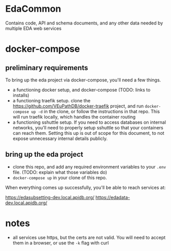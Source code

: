 # EdaCommon
Contains code, API and schema documents, and any other data needed by multiple EDA web services

# docker-compose

## preliminary requirements

To bring up the eda project via docker-compose, you'll need a few things.

* a functioning docker setup, and docker-compose (TODO: links to installs)
* a functioning traefik setup.  clone the https://github.com/VEuPathDB/docker-traefik project, and run `docker-compose up -d` in the clone, or follow the instructions in that repo.  This will run traefik locally, which handles the container routing
* a functioning sshuttle setup.  If you need to access databases on internal networks, you'll need to properly setup sshuttle so that your containers can reach them.  Setting this up is out of scope for this document, to not expose unnecessary internal details publicly.

## bring up the eda project

* clone this repo, and add any required environment variables to your `.env` file. (TODO: explain what those variables do)
* `docker-compose up` in your clone of this repo.


When everything comes up successfully, you'll be able to reach services at:

https://edasubsetting-dev.local.apidb.org/
https://edadata-dev.local.apidb.org/

# notes

* all services use https, but the certs are not valid.  You will need to accept them in a browser, or use the `-k` flag with curl


